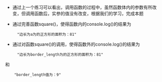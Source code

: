 - 通过上一个练习可以看出，调用函数的过程中，虽然函数体内的参数有所改变，但调用函数后，实参的值没有改变，根据我们的学习，完成本题
- 通过完善函数square()，使得函数内的console.log()的结果为

		"边长为a为的正方形的面积为：81"

- 通过对函数square()的调用，使得函数外的console.log()的结果为

		"边长为border_length为的正方形的面积为：81"
和

		"border_length值为：9"